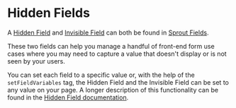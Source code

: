 # Hidden Fields

A [Hidden Field]({entry:1039:url}) and [Invisible Field]({entry:1145:url}) can both be found in [Sprout Fields]({entry:1035:url}).

These two fields can help you manage a handful of front-end form use cases where you may need to capture a value that doesn't display or is not seen by your users. 

You can set each field to a specific value or, with the help of the `setFieldVariables` tag, the Hidden Field and the Invisible Field can be set to any value on your page.  A longer description of this functionality can be found in the [Hidden Field documentation]({entry:1039:url}#setting-a-dynamic-value).